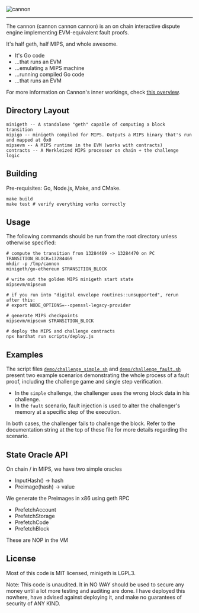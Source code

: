 <!--![cannon](https://upload.wikimedia.org/wikipedia/commons/8/80/Cannon%2C_Château_du_Haut-Koenigsbourg%2C_France.jpg)-->
<!--![cannon](https://cdn1.epicgames.com/ue/product/Featured/SCIFIWEAPONBUNDLE_featured-894x488-83fbc936b6d86edcbbe892b1a6780224.png)-->
<!--![cannon](https://static.wikia.nocookie.net/ageofempires/images/8/80/Bombard_cannon_aoe2DE.png/revision/latest/top-crop/width/360/height/360?cb=20200331021834)-->
![cannon](https://paradacreativa.es/wp-content/uploads/2021/05/Canon-orbital-GTA-01.jpg)

---

The cannon (cannon cannon cannon) is an on chain interactive dispute engine implementing EVM-equivalent fault proofs.

It's half geth, half MIPS, and whole awesome.

* It's Go code
* ...that runs an EVM
* ...emulating a MIPS machine
* ...running compiled Go code
* ...that runs an EVM

For more information on Cannon's inner workings, check [this overview][overview].

[overview]: https://github.com/ethereum-optimism/optimistic-specs/wiki/Cannon-Overview

## Directory Layout

```
minigeth -- A standalone "geth" capable of computing a block transition
mipigo -- minigeth compiled for MIPS. Outputs a MIPS binary that's run and mapped at 0x0
mipsevm -- A MIPS runtime in the EVM (works with contracts)
contracts -- A Merkleized MIPS processor on chain + the challenge logic
```

## Building

Pre-requisites: Go, Node.js, Make, and CMake.

```
make build
make test # verify everything works correctly
```

## Usage

The following commands should be run from the root directory unless otherwise specified:

```
# compute the transition from 13284469 -> 13284470 on PC
TRANSITION_BLOCK=13284469
mkdir -p /tmp/cannon
minigeth/go-ethereum $TRANSITION_BLOCK

# write out the golden MIPS minigeth start state
mipsevm/mipsevm

# if you run into "digital envelope routines::unsupported", rerun after this:
# export NODE_OPTIONS=--openssl-legacy-provider

# generate MIPS checkpoints
mipsevm/mipsevm $TRANSITION_BLOCK

# deploy the MIPS and challenge contracts
npx hardhat run scripts/deploy.js
```

## Examples

The script files [`demo/challenge_simple.sh`](demo/challenge_simple.sh) and
[`demo/challenge_fault.sh`](demo/challenge_fault.sh) present two example scenarios demonstrating the
whole process of a fault proof, including the challenge game and single step verification.

- In the `simple` challenge, the challenger uses the wrong block data in his challenge.
- In the `fault` scenario, fault injection is used to alter the challenger's memory at a specific
  step of the execution.

In both cases, the challenger fails to challenge the block. Refer to the documentation string at the
top of these file for more details regarding the scenario.

## State Oracle API

On chain / in MIPS, we have two simple oracles

* InputHash() -> hash
* Preimage(hash) -> value

We generate the Preimages in x86 using geth RPC

* PrefetchAccount
* PrefetchStorage
* PrefetchCode
* PrefetchBlock

These are NOP in the VM

## License

Most of this code is MIT licensed, minigeth is LGPL3.

Note: This code is unaudited. It in NO WAY should be used to secure any money until a lot more
testing and auditing are done. I have deployed this nowhere, have advised against deploying it, and
make no guarantees of security of ANY KIND.
